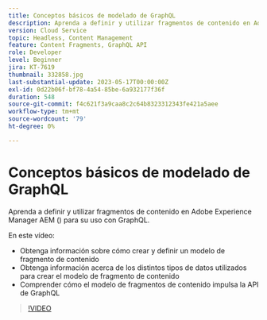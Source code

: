 ```yaml
---
title: Conceptos básicos de modelado de GraphQL
description: Aprenda a definir y utilizar fragmentos de contenido en Adobe Experience Manager AEM () para su uso con GraphQL.
version: Cloud Service
topic: Headless, Content Management
feature: Content Fragments, GraphQL API
role: Developer
level: Beginner
jira: KT-7619
thumbnail: 332858.jpg
last-substantial-update: 2023-05-17T00:00:00Z
exl-id: 0d22b06f-bf78-4a54-85be-6a932177f36f
duration: 548
source-git-commit: f4c621f3a9caa8c2c64b8323312343fe421a5aee
workflow-type: tm+mt
source-wordcount: '79'
ht-degree: 0%

---
```


# Conceptos básicos de modelado de GraphQL

Aprenda a definir y utilizar fragmentos de contenido en Adobe Experience Manager AEM () para su uso con GraphQL.

En este vídeo:

+ Obtenga información sobre cómo crear y definir un modelo de fragmento de contenido
+ Obtenga información acerca de los distintos tipos de datos utilizados para crear el modelo de fragmento de contenido
+ Comprender cómo el modelo de fragmentos de contenido impulsa la API de GraphQL

>[!VIDEO](https://video.tv.adobe.com/v/332858?quality=12&learn=on)
